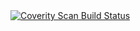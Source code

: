 <a href="https://scan.coverity.com/projects/sang25071996-spring-security">
  <img alt="Coverity Scan Build Status"
       src="https://scan.coverity.com/projects/22392/badge.svg"/>
</a>
